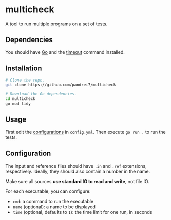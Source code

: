 # multicheck

A tool to run multiple programs on a set of tests.

## Dependencies

You should have [Go](https://go.dev/dl/) and the [timeout](http://www.gnu.org/software/coreutils/manual/html_node/timeout-invocation.html#timeout-invocation) command installed.

## Installation

```bash
# Clone the repo.
git clone https://github.com/pandrei7/multicheck

# Download the Go dependencies.
cd multicheck
go mod tidy
```
## Usage

First edit the [configurations](#configuration) in `config.yml`.
Then execute `go run .` to run the tests.

## Configuration

The input and reference files should have `.in` and `.ref` extensions,
respectively. Ideally, they should also contain a number in the name.

Make sure all sources **use standard IO to read and write**, not file IO.

For each executable, you can configure:

- `cmd`: a command to run the executable
- `name` (optional): a name to be displayed
- `time` (optional, defaults to `1`): the time limit for one run, in seconds

